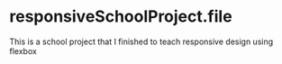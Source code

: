 # responsiveSchoolProject.file

This is a school project that I finished to teach responsive design using flexbox
